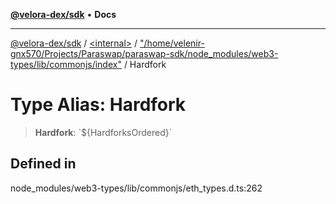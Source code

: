 [**@velora-dex/sdk**](../../../../README.md) • **Docs**

***

[@velora-dex/sdk](../../../../globals.md) / [\<internal\>](../../../README.md) / ["/home/velenir-gnx570/Projects/Paraswap/paraswap-sdk/node\_modules/web3-types/lib/commonjs/index"](../README.md) / Hardfork

# Type Alias: Hardfork

> **Hardfork**: \`$\{HardforksOrdered\}\`

## Defined in

node\_modules/web3-types/lib/commonjs/eth\_types.d.ts:262
